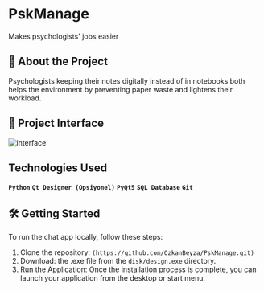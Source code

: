 # PskManage
Makes psychologists' jobs easier

## 🚀 About the Project
Psychologists keeping their notes digitally instead of in notebooks both helps the environment by preventing paper waste and lightens their workload.

## 📸 Project Interface
![interface]()

## Technologies Used 
**```Python```** 
**```Qt Designer (Opsiyonel)```** 
**```PyQt5```** 
**```SQL Database```** 
**```Git```** 

## 🛠️ Getting Started
To run the chat app locally, follow these steps:  

1. Clone the repository:  ```(https://github.com/OzkanBeyza/PskManage.git)```
2. Download: the .exe file from the ```disk/design.exe``` directory.
3. Run the Application: Once the installation process is complete, you can launch your application from the desktop or start menu.

